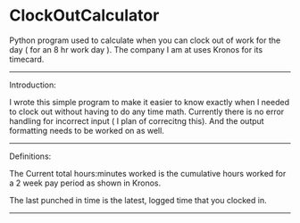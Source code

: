 # ClockOutCalculator
Python program used to calculate when you can clock out of work for the day ( for an 8 hr work day ).
The company I am at uses Kronos for its timecard. 
*****************************************************
Introduction:

I wrote this simple program to make it easier to know exactly when I needed to clock out without having to do any time math. 
Currently there is no error handling for incorrect input ( I plan of correcitng this). And the output formatting needs to be worked on as well. 

*****************************************************
Definitions:

The Current total hours:minutes worked is the cumulative hours worked for a 2 week pay period as shown in Kronos. 

The last punched in time is the latest, logged time that you clocked in. 
*****************************************************

